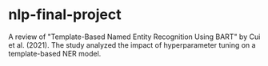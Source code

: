 # nlp-final-project
A review of "Template-Based Named Entity Recognition Using BART" by Cui et al. (2021). The study analyzed the impact of hyperparameter tuning on a template-based NER model.
